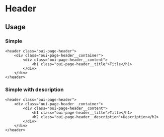 # Header

## Usage

### Simple

```html:preview
<header class="oui-page-header">
    <div class="oui-page-header__container">
        <div class="oui-page-header__content">
            <h1 class="oui-page-header__title">Title</h1>
        </div>
    </div>
</header>
```

### Simple with description

```html:preview
<header class="oui-page-header">
    <div class="oui-page-header__container">
        <div class="oui-page-header__content">
            <h1 class="oui-page-header__title">Title</h1>
            <h2 class="oui-page-header__description">Description</h2>
        </div>
    </div>
</header>
```
